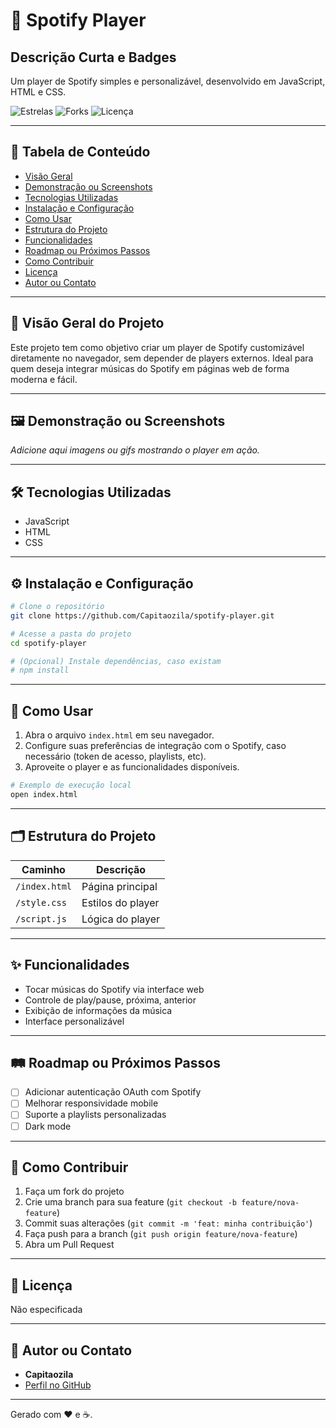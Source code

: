 # 🎵 Spotify Player

## Descrição Curta e Badges

Um player de Spotify simples e personalizável, desenvolvido em JavaScript, HTML e CSS.

![Estrelas](https://img.shields.io/github/stars/Capitaozila/spotify-player?style=social)
![Forks](https://img.shields.io/github/forks/Capitaozila/spotify-player?style=social)
![Licença](https://img.shields.io/github/license/Capitaozila/spotify-player?style=flat)

---

## 📑 Tabela de Conteúdo

- [Visão Geral](#visão-geral)
- [Demonstração ou Screenshots](#demonstração-ou-screenshots)
- [Tecnologias Utilizadas](#tecnologias-utilizadas)
- [Instalação e Configuração](#instalação-e-configuração)
- [Como Usar](#como-usar)
- [Estrutura do Projeto](#estrutura-do-projeto)
- [Funcionalidades](#funcionalidades)
- [Roadmap ou Próximos Passos](#roadmap-ou-próximos-passos)
- [Como Contribuir](#como-contribuir)
- [Licença](#licença)
- [Autor ou Contato](#autor-ou-contato)

---

## 🧐 Visão Geral do Projeto

Este projeto tem como objetivo criar um player de Spotify customizável diretamente no navegador, sem depender de players externos. Ideal para quem deseja integrar músicas do Spotify em páginas web de forma moderna e fácil.

---

## 🖼 Demonstração ou Screenshots

*Adicione aqui imagens ou gifs mostrando o player em ação.*

---

## 🛠 Tecnologias Utilizadas

- JavaScript
- HTML
- CSS

---

## ⚙️ Instalação e Configuração

```bash
# Clone o repositório
git clone https://github.com/Capitaozila/spotify-player.git

# Acesse a pasta do projeto
cd spotify-player

# (Opcional) Instale dependências, caso existam
# npm install
```

---

## 🚀 Como Usar

1. Abra o arquivo `index.html` em seu navegador.
2. Configure suas preferências de integração com o Spotify, caso necessário (token de acesso, playlists, etc).
3. Aproveite o player e as funcionalidades disponíveis.

```bash
# Exemplo de execução local
open index.html
```

---

## 🗂 Estrutura do Projeto

| Caminho        | Descrição                      |
| -------------- | ----------------------------- |
| `/index.html`  | Página principal              |
| `/style.css`   | Estilos do player             |
| `/script.js`   | Lógica do player              |

---

## ✨ Funcionalidades

- Tocar músicas do Spotify via interface web
- Controle de play/pause, próxima, anterior
- Exibição de informações da música
- Interface personalizável

---

## 🛤 Roadmap ou Próximos Passos

- [ ] Adicionar autenticação OAuth com Spotify
- [ ] Melhorar responsividade mobile
- [ ] Suporte a playlists personalizadas
- [ ] Dark mode

---

## 🤝 Como Contribuir

1. Faça um fork do projeto
2. Crie uma branch para sua feature (`git checkout -b feature/nova-feature`)
3. Commit suas alterações (`git commit -m 'feat: minha contribuição'`)
4. Faça push para a branch (`git push origin feature/nova-feature`)
5. Abra um Pull Request

---

## 📄 Licença

Não especificada

---

## 👤 Autor ou Contato

- **Capitaozila**
- [Perfil no GitHub](https://github.com/Capitaozila)

---

Gerado com ❤️ e ☕.
